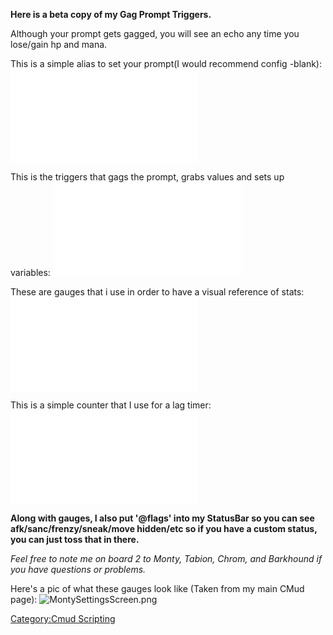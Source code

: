**Here is a beta copy of my Gag Prompt Triggers.**

Although your prompt gets gagged, you will see an echo any time you
lose/gain hp and mana.

This is a simple alias to set your prompt(I would recommend config
-blank):
![](Monty_PromptSet_Alias_XML.txt "Monty_PromptSet_Alias_XML.txt")

This is the triggers that gags the prompt, grabs values and sets up
variables:
![](Monty_PromptGag_Trig_XML.txt "Monty_PromptGag_Trig_XML.txt")

These are gauges that i use in order to have a visual reference of
stats: ![](Monty_Gauges_XML.txt "Monty_Gauges_XML.txt")

This is a simple counter that I use for a lag timer:
![](Monty_Lagcount_XML.txt "Monty_Lagcount_XML.txt")

**Along with gauges, I also put '@flags' into my StatusBar so you can
see afk/sanc/frenzy/sneak/move hidden/etc so if you have a custom
status, you can just toss that in there.**

*Feel free to note me on board 2 to Monty, Tabion, Chrom, and Barkhound
if you have questions or problems.*

Here's a pic of what these gauges look like (Taken from my main CMud
page): ![](MontySettingsScreen.png "MontySettingsScreen.png")

[Category:Cmud Scripting](Category:Cmud_Scripting "wikilink")
